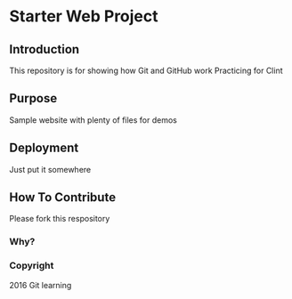 # Starter Web Project

## Introduction
This repository is for showing how Git and GitHub work
Practicing for Clint

## Purpose

Sample website with plenty of files for demos

## Deployment

Just put it somewhere

## How To Contribute
Please fork this respository
### Why?

### Copyright

2016 Git learning